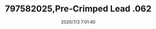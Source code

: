 ﻿---
layout: post 
title: 797582025,Pre-Crimped Lead .062
tags: 1625
categories: wire-harness
overview: Pre-Crimped Lead .062" Male, 150mm, 22 AWG
series: 1625
part_number: 797582025
thumb_img: static/202007/414-thumb-20200703150201.jpg
small_img: static/202007/414-20200703150201.jpg
date: 2020/7/3 7:01:40
---



